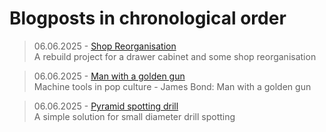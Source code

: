 # Blogposts in chronological order

>06.06.2025 - [Shop Reorganisation](/posts/2025_06_06_shop_reorganisation.md)  
>A rebuild project for a drawer cabinet and some shop reorganisation

>06.06.2025 - [Man with a golden gun](/posts/2025_06_06_man_with_a_golden_gun.md)  
>Machine tools in pop culture - James Bond: Man with a golden gun

>06.06.2025 - [Pyramid spotting drill](/posts/2025_06_06_pyramid_spotting_drill.md)  
>A simple solution for small diameter drill spotting